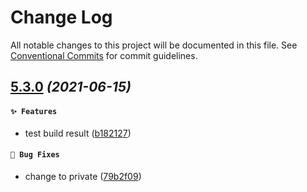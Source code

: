 # Change Log

All notable changes to this project will be documented in this file.
See [Conventional Commits](https://conventionalcommits.org) for commit guidelines.

## [5.3.0](https://github.com/Future-FE-Temp/yufu-design/compare/v5.0.0...v5.3.0) _(2021-06-15)_

#### `✨ Features`

* test build result ([b182127](https://github.com/Future-FE-Temp/yufu-design/commit/b1821273652e13321326a0a0f29e692d6d0bb441))

#### `🐛 Bug Fixes`

* change to private ([79b2f09](https://github.com/Future-FE-Temp/yufu-design/commit/79b2f099c9514622f337c708f940228e0ffe7b2e))
